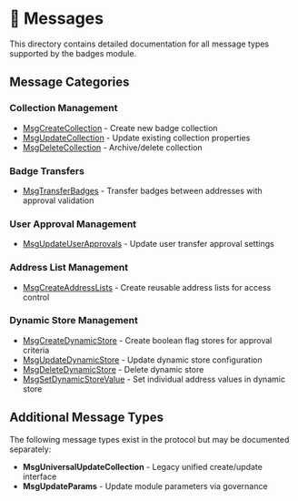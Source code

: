 # 📨 Messages

This directory contains detailed documentation for all message types supported by the badges module.

## Message Categories

### Collection Management

-   [MsgCreateCollection](./msg-create-collection.md) - Create new badge collection
-   [MsgUpdateCollection](./msg-update-collection.md) - Update existing collection properties
-   [MsgDeleteCollection](./msg-delete-collection.md) - Archive/delete collection

### Badge Transfers

-   [MsgTransferBadges](./msg-transfer-badges.md) - Transfer badges between addresses with approval validation

### User Approval Management

-   [MsgUpdateUserApprovals](./msg-update-user-approvals.md) - Update user transfer approval settings

### Address List Management

-   [MsgCreateAddressLists](./msg-create-address-lists.md) - Create reusable address lists for access control

### Dynamic Store Management

-   [MsgCreateDynamicStore](./msg-create-dynamic-store.md) - Create boolean flag stores for approval criteria
-   [MsgUpdateDynamicStore](./msg-update-dynamic-store.md) - Update dynamic store configuration
-   [MsgDeleteDynamicStore](./msg-delete-dynamic-store.md) - Delete dynamic store
-   [MsgSetDynamicStoreValue](./msg-set-dynamic-store-value.md) - Set individual address values in dynamic store

## Additional Message Types

The following message types exist in the protocol but may be documented separately:

-   **MsgUniversalUpdateCollection** - Legacy unified create/update interface
-   **MsgUpdateParams** - Update module parameters via governance
